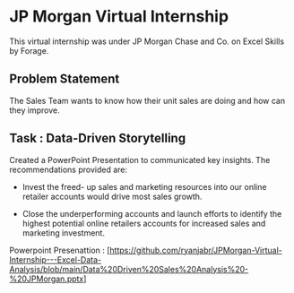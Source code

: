 # JP Morgan Virtual Internship

This virtual internship was under JP Morgan Chase and Co. on Excel Skills by Forage.

## Problem Statement

The Sales Team wants to know how their unit sales are doing and how can they improve.

## Task : Data-Driven Storytelling

Created a PowerPoint Presentation to communicated key insights. The recommendations provided are:

- Invest the freed- up sales and marketing resources into our online retailer accounts would drive most sales growth.
  
- Close the underperforming accounts and launch efforts to identify the highest potential online retailers accounts for increased sales and marketing investment.

 Powerpoint Presenattion : [https://github.com/ryanjabr/JPMorgan-Virtual-Internship---Excel-Data-Analysis/blob/main/Data%20Driven%20Sales%20Analysis%20-%20JPMorgan.pptx]
